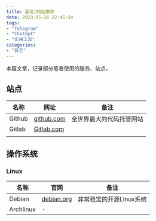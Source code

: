 ```yaml
---
title: 服务/网站推荐
date: 2023-05-26 22:45:54
tags:
- "Telegram"
- "ChatGpt"
- "实用工具"
categories:
- "其它"
---
```

本篇文章，记录部分笔者使用的服务、站点。

<!-- more -->


## 站点

| 名称   | 网址                                | 备注                     |
| ------ | ----------------------------------- | ------------------------ |
| Github | [github.com](https://github.com "Github") | 全世界最大的代码托管网站 |
| Gitlab | [Gitlab.com](https://gitlab.com)       |                          |
|        |                                     |                          |

## 操作系统

### Linux

| 名称      | 官网                                                     | 备注                    |
| --------- | -------------------------------------------------------- | ----------------------- |
| Debian    | [debian.org](https://www.debian.org/index.zh-cn.html "Debian") | 非常稳定的开源Linux系统 |
| Archlinux | -                                                        |                         |
